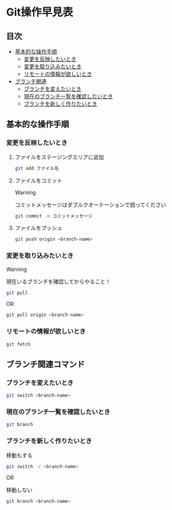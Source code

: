# Git操作早見表

## 目次
- [基本的な操作手順](#基本的な操作手順)
    - [変更を反映したいとき](#変更を反映したいとき)
    - [変更を取り込みたいとき](#変更を反映したいとき)
    - [リモートの情報が欲しいとき](#リモートの情報が欲しいとき)
- [ブランチ関連](#ブランチ関連コマンド)
    - [ブランチを変えたいとき](#ブランチを変えたいとき)
    - [現在のブランチ一覧を確認したいとき](#現在のブランチ一覧を確認したいとき)
    - [ブランチを新しく作りたいとき](#ブランチを新しく作りたいとき)

## 基本的な操作手順

### 変更を反映したいとき

1. ファイルをステージングエリアに追加

    ```bash
    git add ファイル名
    ```

2. ファイルをコミット

    > [!WARNING]
    > コミットメッセージはダブルクオーテーションで囲ってください

    ```bash
    git commit -m コミットメッセージ
    ```

3. ファイルをプッシュ

    ```bash
    git push origin <branch-name>
    ```

### 変更を取り込みたいとき

> [!WARNING]
> 現在いるブランチを確認してからやること！

```bash
git pull
```

OR

```bash
git pull origin <branch-name>
```

### リモートの情報が欲しいとき

```bash
git fetch
```

## ブランチ関連コマンド

### ブランチを変えたいとき

```bash
git switch <branch-name>
```

### 現在のブランチ一覧を確認したいとき

```bash
git branch
```

### ブランチを新しく作りたいとき

移動もする
```bash
git switch -c <branch-name>
```

OR

移動しない
```bash
git branch <branch-name>
```

